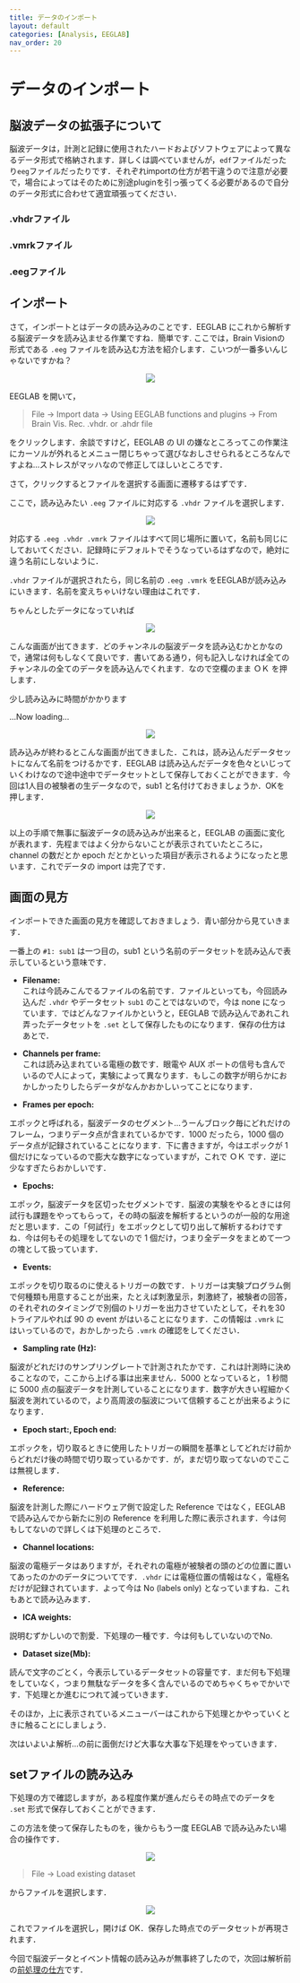 ```yaml
---
title: データのインポート
layout: default
categories: [Analysis, EEGLAB]
nav_order: 20
---
```


# データのインポート

## 脳波データの拡張子について
脳波データは，計測と記録に使用されたハードおよびソフトウェアによって異なるデータ形式で格納されます．詳しくは調べていませんが，`edf`ファイルだったり`eeg`ファイルだったりです．それぞれimportの仕方が若干違うので注意が必要で，場合によってはそのために別途pluginを引っ張ってくる必要があるので自分のデータ形式に合わせて適宜頑張ってください．

### .vhdrファイル
### .vmrkファイル
### .eegファイル

## インポート
さて，インポートとはデータの読み込みのことです．EEGLAB にこれから解析する脳波データを読み込ませる作業ですね．簡単です.
ここでは，Brain Visionの形式である `.eeg` ファイルを読み込む方法を紹介します．こいつが一番多いんじゃないですかね？

<center><img src="../figures/import.png"></center>

EEGLAB を開いて，

> File -> Import data -> Using EEGLAB functions and plugins -> From Brain Vis. Rec. .vhdr. or .ahdr file

をクリックします．余談ですけど，EEGLAB の UI の嫌なところってこの作業注にカーソルが外れるとメニュー閉じちゃって選びなおしさせられるところなんですよね...ストレスがマッハなので修正してほしいところです．

さて，クリックするとファイルを選択する画面に遷移するはずです．

ここで，読み込みたい `.eeg` ファイルに対応する `.vhdr` ファイルを選択します．

<center><img src="../figures/vhdr.png"></center>

対応する `.eeg .vhdr .vmrk` ファイルはすべて同じ場所に置いて，名前も同じにしておいてください．記録時にデフォルトでそうなっているはずなので，絶対に違う名前にしないように．

`.vhdr` ファイルが選択されたら，同じ名前の `.eeg .vmrk` をEEGLABが読み込みにいきます．名前を変えちゃいけない理由はこれです．

ちゃんとしたデータになっていれば
<center><img src="../figures/import1.png"></center>

こんな画面が出てきます．どのチャンネルの脳波データを読み込むかとかなので，通常は何もしなくて良いです．書いてある通り，何も記入しなければ全てのチャンネルの全てのデータを読み込んでくれます．なので空欄のまま ＯＫ を押します．

少し読み込みに時間がかかります

...Now loading...

<center><img src="../figures/import2.png"></center>

読み込みが終わるとこんな画面が出てきました．これは，読み込んだデータセットになんて名前をつけるかです．EEGLAB は読み込んだデータを色々といじっていくわけなので途中途中でデータセットとして保存しておくことができます．今回は1人目の被験者の生データなので，sub1 と名付けておきましょうか．OKを押します．

<center><img src="../figures/import3.png"></center>

以上の手順で無事に脳波データの読み込みが出来ると，EEGLAB の画面に変化が表れます．先程まではよく分からないことが表示されていたところに，channel の数だとか epoch だとかといった項目が表示されるようになったと思います．これでデータの import は完了です．

## 画面の見方

インポートできた画面の見方を確認しておきましょう．青い部分から見ていきます．

一番上の `#1: sub1` は一つ目の，sub1 という名前のデータセットを読み込んで表示しているという意味です．

- **Filename:**  
これは今読みこんでるファイルの名前です．ファイルといっても，今回読み込んだ `.vhdr` やデータセット `sub1` のことではないので，今は none になっています．ではどんなファイルかというと，EEGLAB で読み込んであれこれ弄ったデータセットを `.set` として保存したものになります．保存の仕方はあとで．

- **Channels per frame:**  
これは読み込まれている電極の数です．眼電や AUX ポートの信号も含んでいるので人によって，実験によって異なります．もしこの数字が明らかにおかしかったりしたらデータがなんかおかしいってことになります．

- **Frames per epoch:**  

エポックと呼ばれる，脳波データのセグメント...うーんブロック毎にどれだけのフレーム，つまりデータ点が含まれているかです．1000 だったら，1000 個のデータ点が記録されていることになります．下に書きますが，今はエポックが 1 個だけになっているので膨大な数字になっていますが，これで ＯＫ です．逆に少なすぎたらおかしいです．
- **Epochs:**  

エポック，脳波データを区切ったセグメントです．脳波の実験をやるときには何試行も課題をやってもらって，その時の脳波を解析するというのが一般的な用途だと思います．この「何試行」をエポックとして切り出して解析するわけですね．今は何もその処理をしてないので 1 個だけ，つまり全データをまとめて一つの塊として扱っています．
- **Events:**  

エポックを切り取るのに使えるトリガーの数です．トリガーは実験プログラム側で何種類も用意することが出来，たとえば刺激呈示，刺激終了，被験者の回答，のそれぞれのタイミングで別個のトリガーを出力させていたとして，それを30トライアルやれば 90 の event がはいることになります．この情報は `.vmrk` にはいっているので，おかしかったら `.vmrk` の確認をしてください．
- **Sampling rate (Hz):**  

脳波がどれだけのサンプリングレートで計測されたかです．これは計測時に決めることなので，ここから上げる事は出来ません．5000 となっていると， 1 秒間に 5000 点の脳波データを計測していることになります．数字が大きい程細かく脳波を測れているので，より高周波の脳波について信頼することが出来るようになります．
- **Epoch start:, Epoch end:**  

エポックを，切り取るときに使用したトリガーの瞬間を基準としてどれだけ前からどれだけ後の時間で切り取っているかです．が，まだ切り取ってないのでここは無視します．
- **Reference:**  

脳波を計測した際にハードウェア側で設定した Reference ではなく，EEGLAB で読み込んでから新たに別の Reference を利用した際に表示されます．今は何もしてないので詳しくは下処理のところで．
- **Channel locations:**  

脳波の電極データはありますが，それぞれの電極が被験者の頭のどの位置に置いてあったのかのデータについてです．`.vhdr` には電極位置の情報はなく，電極名だけが記録されています．よって今は No (labels only) となっていますね．これもあとで読み込みます．
- **ICA weights:**  

説明むずかしいので割愛．下処理の一種です．今は何もしていないのでNo.
- **Dataset size(Mb):** 

読んで文字のごとく，今表示しているデータセットの容量です．まだ何も下処理をしていなく，つまり無駄なデータを多く含んでいるのでめちゃくちゃでかいです．下処理とか進むにつれて減っていきます．  

そのほか，上に表示されているメニューバーはこれから下処理とかやっていくときに触ることにしましょう．

次はいよいよ解析...の前に面倒だけど大事な大事な下処理をやっていきます．


## setファイルの読み込み

下処理の方で確認しますが，ある程度作業が進んだらその時点でのデータを `.set` 形式で保存しておくことができます．

この方法を使って保存したものを，後からもう一度 EEGLAB で読み込みたい場合の操作です．

<center><img src="../figures/load-set.png"></center>


> File -> Load existing dataset

からファイルを選択します．

<center><img src="../figures/load-set2.png"></center>

これでファイルを選択し，開けば OK．保存した時点でのデータセットが再現されます．


今回で脳波データとイベント情報の読み込みが無事終了したので，次回は解析前の[前処理の仕方](./3prepro1.html)です．
